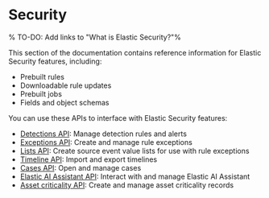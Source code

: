 # Security

% TO-DO: Add links to "What is Elastic Security?"%

This section of the documentation contains reference information for Elastic Security features, including:

* Prebuilt rules
* Downloadable rule updates
* Prebuilt jobs
* Fields and object schemas

You can use these APIs to interface with Elastic Security features:

* [Detections API](https://www.elastic.co/docs/api/doc/kibana/v8/group/endpoint-security-detections-api): Manage detection rules and alerts
* [Exceptions API](https://www.elastic.co/docs/api/doc/kibana/group/endpoint-security-exceptions-api): Create and manage rule exceptions
* [Lists API](https://www.elastic.co/docs/api/doc/kibana/group/endpoint-security-lists-api): Create source event value lists for use with rule exceptions
* [Timeline API](https://www.elastic.co/docs/api/doc/kibana/group/endpoint-security-timeline-api): Import and export timelines
* [Cases API](https://www.elastic.co/docs/api/doc/kibana/group/endpoint-cases): Open and manage cases
* [Elastic AI Assistant API](https://www.elastic.co/docs/api/doc/kibana/group/endpoint-security-ai-assistant-api): Interact with and manage Elastic AI Assistant
* [Asset criticality API](https://www.elastic.co/docs/api/doc/kibana/group/endpoint-security-entity-analytics-api): Create and manage asset criticality records
